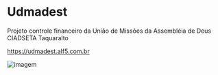 # Udmadest

Projeto controle financeiro da União de Missões da Assembléia de Deus CIADSETA Taquaralto 

https://udmadest.alf5.com.br

![imagem](https://github.com/user-attachments/assets/0bafcc69-66b6-4ede-abac-9d3354f97e50)
